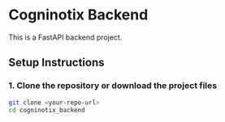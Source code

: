 # Cogninotix Backend

This is a FastAPI backend project.

## Setup Instructions

### 1. Clone the repository or download the project files

```bash
git clone <your-repo-url>
cd cogninotix_backend
